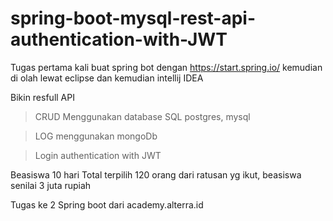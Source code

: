# spring-boot-mysql-rest-api-authentication-with-JWT

Tugas pertama kali buat spring bot dengan https://start.spring.io/  kemudian di olah lewat eclipse dan kemudian intellij IDEA

Bikin resfull API
> CRUD Menggunakan database SQL postgres, mysql

>LOG menggunakan mongoDb

> Login authentication with JWT

Beasiswa 10 hari Total terpilih 120 orang dari ratusan yg ikut, beasiswa senilai 3 juta rupiah

Tugas ke 2 Spring boot dari academy.alterra.id

